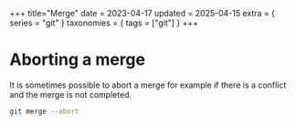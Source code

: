 +++
title="Merge"
date = 2023-04-17
updated = 2025-04-15
extra = { series = "git" }
taxonomies = { tags = ["git"] }
+++

# Aborting a merge

It is sometimes possible to abort a merge for example if there is a conflict and the merge is not completed.

```sh
git merge --abort
```
